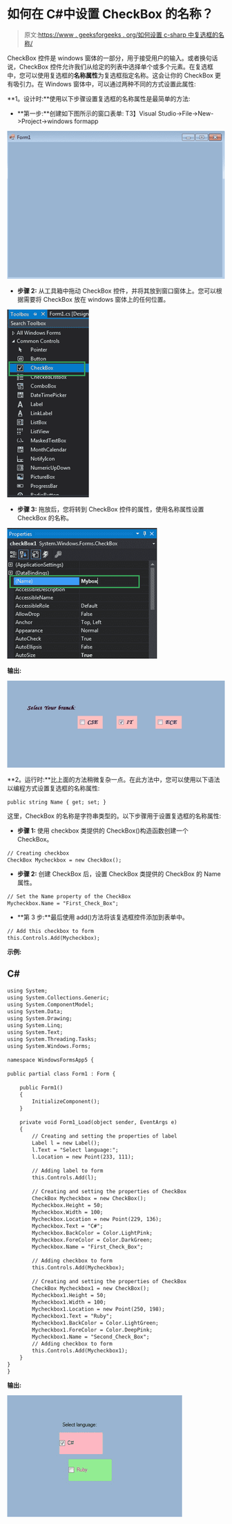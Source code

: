# 如何在 C#中设置 CheckBox 的名称？

> 原文:[https://www . geeksforgeeks . org/如何设置 c-sharp 中复选框的名称/](https://www.geeksforgeeks.org/how-to-set-the-name-of-the-checkbox-in-c-sharp/)

CheckBox 控件是 windows 窗体的一部分，用于接受用户的输入。或者换句话说，CheckBox 控件允许我们从给定的列表中选择单个或多个元素。在复选框中，您可以使用复选框的**名称属性**为复选框指定名称。这会让你的 CheckBox 更有吸引力。在 Windows 窗体中，可以通过两种不同的方式设置此属性:

**1。设计时:**使用以下步骤设置复选框的名称属性是最简单的方法:

*   **第一步:**创建如下图所示的窗口表单:
    T3】Visual Studio->File->New->Project->windows formapp

![](img/2ddebe34e4657619941285899ab3c91f.png)

*   **步骤 2:** 从工具箱中拖动 CheckBox 控件，并将其放到窗口窗体上。您可以根据需要将 CheckBox 放在 windows 窗体上的任何位置。

![](img/e7225de327187dbfa4127c7ddbf8a761.png)

*   **步骤 3:** 拖放后，您将转到 CheckBox 控件的属性，使用名称属性设置 CheckBox 的名称。

![](img/1d2c87dfd2f7aac1ef15df455bab3b0b.png)

**输出:**

![](img/042c8142a9a0eabc3d9e4e176bfc21cd.png)

**2。运行时:**比上面的方法稍微复杂一点。在此方法中，您可以使用以下语法以编程方式设置复选框的名称属性:

```
public string Name { get; set; }
```

这里，CheckBox 的名称是字符串类型的。以下步骤用于设置复选框的名称属性:

*   **步骤 1:** 使用 checkbox 类提供的 CheckBox()构造函数创建一个 CheckBox。

```
// Creating checkbox
CheckBox Mycheckbox = new CheckBox();
```

*   **步骤 2:** 创建 CheckBox 后，设置 CheckBox 类提供的 CheckBox 的 Name 属性。

```
// Set the Name property of the CheckBox
Mycheckbox.Name = "First_Check_Box";
```

*   **第 3 步:**最后使用 add()方法将该复选框控件添加到表单中。

```
// Add this checkbox to form
this.Controls.Add(Mycheckbox);
```

**示例:**

## C#

```
using System;
using System.Collections.Generic;
using System.ComponentModel;
using System.Data;
using System.Drawing;
using System.Linq;
using System.Text;
using System.Threading.Tasks;
using System.Windows.Forms;

namespace WindowsFormsApp5 {

public partial class Form1 : Form {

    public Form1()
    {
        InitializeComponent();
    }

    private void Form1_Load(object sender, EventArgs e)
    {
        // Creating and setting the properties of label
        Label l = new Label();
        l.Text = "Select language:";
        l.Location = new Point(233, 111);

        // Adding label to form
        this.Controls.Add(l);

        // Creating and setting the properties of CheckBox
        CheckBox Mycheckbox = new CheckBox();
        Mycheckbox.Height = 50;
        Mycheckbox.Width = 100;
        Mycheckbox.Location = new Point(229, 136);
        Mycheckbox.Text = "C#";
        Mycheckbox.BackColor = Color.LightPink;
        Mycheckbox.ForeColor = Color.DarkGreen;
        Mycheckbox.Name = "First_Check_Box";

        // Adding checkbox to form
        this.Controls.Add(Mycheckbox);

        // Creating and setting the properties of CheckBox
        CheckBox Mycheckbox1 = new CheckBox();
        Mycheckbox1.Height = 50;
        Mycheckbox1.Width = 100;
        Mycheckbox1.Location = new Point(250, 198);
        Mycheckbox1.Text = "Ruby";
        Mycheckbox1.BackColor = Color.LightGreen;
        Mycheckbox1.ForeColor = Color.DeepPink;
        Mycheckbox1.Name = "Second_Check_Box";
        // Adding checkbox to form
        this.Controls.Add(Mycheckbox1);
    }
}
}
```

**输出:**

![](img/73be838807f1f9536d0b1cf6f391c979.png)